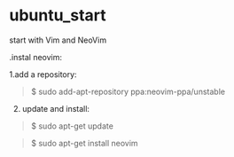 # ubuntu_start

start with Vim and NeoVim

.instal neovim:

1.add a repository:
>$ sudo add-apt-repository ppa:neovim-ppa/unstable
2. update and install:
>$ sudo apt-get update

>$ sudo apt-get install neovim
